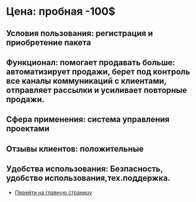 # Цена: пробная -100$
## Условия пользования: регистрация и приобретение пакета
## Функционал: помогает продавать больше: автоматизирует продажи, берет под контроль все каналы коммуникаций с клиентами, отправляет рассылки и усиливает повторные продажи.
## Сфера применения: система управления проектами
## Отзывы клиентов: положительные
## Удобства использования: Безпасность, удобство использования,тех.поддержка.
- [Перейти на главную страницу](https://valeriamoroz.github.io/morozka/)
